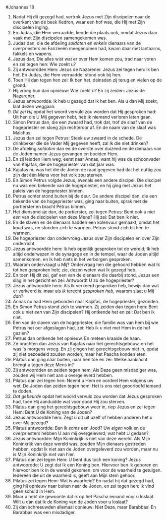 #Johannes 18
1. Nadat Hij dit gezegd had, vertrok Jezus met Zijn discipelen naar de overkant van de beek Kedron, waar een hof was, die Hij met Zijn discipelen inging.
2. En Judas, die Hem verraadde, kende die plaats ook, omdat Jezus daar vaak met Zijn discipelen samengekomen was.
3. Judas dan, die de afdeling *soldaten* en *enkele* dienaars van de overpriesters en Farizeeën meegenomen had, kwam daar met lantaarns, fakkels en wapens.
4. Jezus dan, Die alles wist wat er over Hem komen zou, trad naar voren en zei tegen hen: Wie zoekt u?
5. Zij antwoordden Hem: Jezus de Nazarener. Jezus zei tegen hen: Ik ben het. En Judas, die Hem verraadde, stond ook bij hen.
6. Toen Hij dan tegen hen zei: Ik ben het, deinsden zij terug en vielen op de grond.
7. Hij vroeg hun dan opnieuw: Wie zoekt u? En zij zeiden: Jezus de Nazarener.
8. Jezus antwoordde: Ik heb u gezegd dat Ik het ben. Als u dan Mij zoekt, laat dezen weggaan.
9. *Dit zei Hij* opdat het woord vervuld zou worden dat Hij gesproken had: Uit hen die U Mij gegeven hebt, heb Ik niemand verloren laten gaan.
10. Simon Petrus dan, die een zwaard had, trok dat, trof de slaaf van de hogepriester en sloeg zijn rechteroor af. En de naam van de slaaf was Malchus.
11. Jezus dan zei tegen Petrus: Steek uw zwaard in de schede. De drinkbeker die de Vader Mij gegeven heeft, zal Ik die niet drinken?
12. De afdeling *soldaten* dan en de overste over duizend en de dienaars van de Joden namen Jezus gevangen en boeiden Hem.
13. En zij leidden Hem weg, eerst naar Annas, want hij was de schoonvader van Kajafas, die de hogepriester van dat jaar was.
14. Kajafas nu was het die de Joden de raad gegeven had dat het nuttig zou zijn dat één Mens voor het volk zou sterven.
15. En Simon Petrus volgde Jezus, evenals een andere discipel. Die discipel nu was een bekende van de hogepriester, en hij ging met Jezus het paleis van de hogepriester binnen.
16. Petrus echter stond buiten bij de deur. De andere discipel dan, die een bekende van de hogepriester was, ging naar buiten, sprak met de portierster en bracht Petrus binnen.
17. Het dienstmeisje dan, de portierster, zei tegen Petrus: Bent ook u niet *een* van de discipelen van deze Mens? Hij zei: Dat ben ik niet.
18. En de slaven en de dienaars hadden een kolenvuur gemaakt, omdat het koud was, en stonden zich te warmen. Petrus stond zich bij hen te warmen.
19. De hogepriester dan ondervroeg Jezus over Zijn discipelen en over Zijn onderricht.
20. Jezus antwoordde hem: Ik heb openlijk gesproken tot de wereld; Ik heb altijd onderwezen in de synagoge en in de tempel, waar de Joden altijd samenkomen, en Ik heb niets in het verborgen gesproken.
21. Waarom ondervraagt u Mij? Ondervraag hen die gehoord hebben wat Ik tot hen gesproken heb; zie, dezen weten wat Ik gezegd heb.
22. En toen Hij dit zei, gaf een van de dienaars die daarbij stond, Jezus een slag in het gezicht en zei: Antwoordt U zo de hogepriester?
23. Jezus antwoordde hem: Als Ik verkeerd gesproken heb, bewijs dan wat er verkeerd is; maar als *Ik* terecht *gesproken heb*, waarom slaat u Mij *dan*?
24. Annas nu had Hem gebonden naar Kajafas, de hogepriester, gezonden.
25. En Simon Petrus stond zich te warmen. Zij zeiden dan tegen hem: Bent ook u niet *een* van Zijn discipelen? Hij ontkende het en zei: Dat ben ik niet.
26. Een van de slaven van de hogepriester, die familie was van hem bij wie Petrus het oor afgeslagen had, zei: Heb ik u niet met Hem in de hof gezien?
27. Petrus dan ontkende het opnieuw. En meteen kraaide de haan.
28. Ze brachten dan Jezus van Kajafas naar het gerechtsgebouw, en het was 's morgens vroeg. En zij gingen het gerechtsgebouw niet in, opdat zij niet bezoedeld zouden worden, maar het Pascha konden eten.
29. Pilatus dan ging naar buiten, naar hen toe en zei: Welke aanklacht brengt u tegen deze Mens in?
30. Zij antwoordden en zeiden tegen hem: Als Deze geen misdadiger was, zouden wij Hem niet aan u overgeleverd hebben.
31. Pilatus dan zei tegen hen: Neemt u Hem en oordeel Hem volgens uw wet. De Joden dan zeiden tegen hem: Het is ons niet geoorloofd iemand te doden.
32. *Dat gebeurde* opdat het woord vervuld zou worden dat Jezus gesproken had, toen Hij aanduidde wat voor dood Hij zou sterven.
33. Pilatus dan ging het gerechtsgebouw weer in, riep Jezus en zei tegen Hem: Bent U de Koning van de Joden?
34. Jezus antwoordde hem: Zegt u dit uit uzelf of hebben anderen het u over Mij gezegd?
35. Pilatus antwoordde: Ben ik *soms* een Jood? Uw *eigen* volk en de overpriesters hebben U aan mij overgeleverd; wat hebt U gedaan?
36. Jezus antwoordde: Mijn Koninkrijk is niet van deze wereld. Als Mijn Koninkrijk van deze wereld was, zouden Mijn dienaars gestreden hebben, opdat Ik niet aan de Joden overgeleverd zou worden, maar nu is Mijn Koninkrijk niet van hier.
37. Pilatus dan zei tegen Hem: U bent dus toch een koning? Jezus antwoordde: U zegt dat Ik een Koning ben. Hiervoor ben Ik geboren en hiervoor ben Ik in de wereld gekomen: om voor de waarheid te getuigen. Iedereen die uit de waarheid is, geeft aan Mijn stem gehoor.
38. Pilatus zei tegen Hem: Wat is waarheid? En nadat hij dat gezegd had, ging hij opnieuw naar buiten naar de Joden, en zei tegen hen: Ik vind geen schuld in Hem.
39. Maar u hebt de gewoonte dat ik op het Pascha iemand voor u loslaat. Wilt u dan dat ik de Koning van de Joden voor u loslaat?
40. Zij dan schreeuwden allemaal opnieuw: Niet Deze, maar Barabbas! En Barabbas was een misdadiger.
